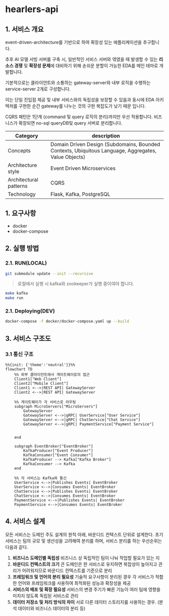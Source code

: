 # hearlers-api

## 1. 서비스 개요

event-driven-architecture를 기반으로 하여 확장성 있는 애플리케이션을 추구합니다.

추후 AI 모델 서빙 서버를 구축 시, 일반적인 서비스 서버와 엮였을 때 발생할 수 있는 **리소스 경쟁** 및 **확장성 문제**에 대비하기 위해 손쉬운 분할이 가능한 EDA를 메인 테마로 개발합니다.

기본적으로는 클라이언트와 소통하는 gateway-server와 내부 로직을 수행하는 service-server 2개로 구성합니다.

이는 단일 진입점 제공 및 내부 서비스와의 독립성을 보장할 수 있음과 동시에 EDA 아키텍처를 구현한 순간 gateway를 나누는 것의 구현 복잡도가 낮기 때문 입니다.

CQRS 패턴은 1단계 (command 및 query 로직의 분리)까지만 우선 적용합니다. 비즈니스가 확장되면 no-sql queryDB및 query 서버로 분리합니다.

| Category               | description                                                                                         |
| ---------------------- | --------------------------------------------------------------------------------------------------- |
| Concepts               | Domain Driven Design (Subdomains, Bounded Contexts, Ubiquitous Language, Aggregates, Value Objects) |
| Architecture style     | Event Driven Microservices                                                                          |
| Architectural patterns | CQRS                                                                                                |
| Technology             | Flask, Kafka, PostgreSQL                                                                            |

## 1. 요구사항

- docker
- docker-compose

## 2. 실행 방법

### 2.1. RUN(LOCAL)

```bash
git submodule update --init --recursive
```

> 로컬에서 실행 시 kafka와 zookeeper가 실행 중이여야 합니다.

```bash
make kafka
make run
```

### 2.1. Deploying(DEV)

```bash
docker-compose -f docker/docker-compose.yaml up --build
```

## 3. 서비스 구조도

### 3.1 통신 구조

```mermaid
%%{init: {'theme':'neutral'}}%%
flowchart TD
    %% 외부 클라이언트에서 게이트웨이로의 접근
    Client1["Web Client"]
    Client2["Mobile Client"]
    Client1 <-->|REST API| GatewayServer
    Client2 <-->|REST API| GatewayServer

    %% 게이트웨이가 각 서비스로 라우팅
    subgraph MicroServers["MicroServers"]
        GatewayServer
        GatewayServer <-->|gRPC| UserService["User Service"]
        GatewayServer <-->|gRPC| ChatService["Chat Service"]
        GatewayServer <-->|gRPC| PaymentService["Payment Service"]


    end

    subgraph EventBroker["EventBroker"]
        KafkaProducer["Event Producer"]
        KafkaConsumer["Event Consumer"]
        KafkaProducer --> Kafka["Kafka Broker"]
        KafkaConsumer --> Kafka
    end

    %% 각 서비스는 Kafka와 통신
    UserService <-->|Publishes Events| EventBroker
    UserService <-->|Consumes Events| EventBroker
    ChatService <-->|Publishes Events| EventBroker
    ChatService <-->|Consumes Events| EventBroker
    PaymentService <-->|Publishes Events| EventBroker
    PaymentService <-->|Consumes Events| EventBroker
```

<!-- ### 3.2 작업 방식 -->

## 4. 서비스 설계

모든 서비스는 도메인 주도 설계의 원칙 아래, 바운디드 컨텍스트 단위로 설계한다. 초기 서비스는 팀의 규모 및 생산성을 고려해여 분리를 하며, 서비스 분리를 하는 우선순위는 다음과 같다.

1. **비즈니스 도메인별 독립성**
   비즈니스 상 독립적인 팀이 나눠 작업할 필요가 있는 지
2. **바운디드 컨텍스트의 크기**
   큰 도메인은 한 서비스로 유지하면 복잡성이 높아지고 관리가 어려워지므로 바운디드 컨텍스트를 기준으로 분리
3. **프레임워크 및 언어의 분리 필요성**
   기술적 요구사항이 분리된 경우 각 서비스가 적합한 언어와 프레임워크를 사용하여 최적화된 성능과 확장성을 제공
4. **서비스의 배포 및 확장 필요성**
   서비스의 변경 주기가 빠른 기능이 여러 팀에 영향을 미치지 않도록 독립된 서비스로 관리
5. **데이터 저장소 및 처리 방식의 차이**
   서로 다른 데이터 스토리지를 사용하는 경우. (분석 데이터와 비즈니스 데이터의 분리 등)

